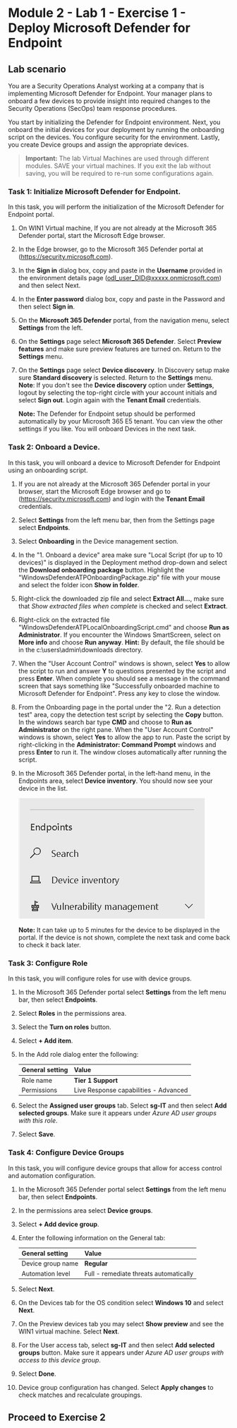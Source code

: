 # Module 2 - Lab 1 - Exercise 1 - Deploy Microsoft Defender for Endpoint

## Lab scenario

You are a Security Operations Analyst working at a company that is implementing Microsoft Defender for Endpoint. Your manager plans to onboard a few devices to provide insight into required changes to the Security Operations (SecOps) team response procedures.

You start by initializing the Defender for Endpoint environment. Next, you onboard the initial devices for your deployment by running the onboarding script on the devices. You configure security for the environment. Lastly, you create Device groups and assign the appropriate devices.

>**Important:**  The lab Virtual Machines are used through different modules. SAVE your virtual machines. If you exit the lab without saving, you will be required to re-run some configurations again.


### Task 1: Initialize Microsoft Defender for Endpoint.

In this task, you will perform the initialization of the Microsoft Defender for Endpoint portal.

1. On WIN1 Virtual machine, If you are not already at the Microsoft 365 Defender portal, start the Microsoft Edge browser.

1. In the Edge browser, go to the Microsoft 365 Defender portal at (https://security.microsoft.com).

1. In the **Sign in** dialog box, copy and paste in the **Username** provided in the environment details page (odl_user_DID@xxxxx.onmicrosoft.com) and then select Next.

1. In the **Enter password** dialog box, copy and paste in the Password and then select **Sign in**.

1. On the **Microsoft 365 Defender** portal, from the navigation menu, select **Settings** from the left.

1. On the **Settings** page select **Microsoft 365 Defender**.  Select **Preview features** and make sure preview features are turned on. Return to the **Settings** menu.

1. On the **Settings** page select **Device discovery**.  In Discovery setup make sure **Standard discovery** is selected.  Return to the **Settings** menu. **Note**: If you don't see the **Device discovery** option under **Settings**, logout by selecting the top-right circle with your account initials and select **Sign out**. Login again with the **Tenant Email** credentials.

	**Note:** The Defender for Endpoint setup should be performed automatically by your Microsoft 365 E5 tenant.  You can view the other settings if you like.  You will onboard Devices in the next task.  


### Task 2: Onboard a Device.

In this task, you will onboard a device to Microsoft Defender for Endpoint using an onboarding script.

1. If you are not already at the Microsoft 365 Defender portal in your browser, start the Microsoft Edge browser and go to (https://security.microsoft.com) and login with the **Tenant Email** credentials.

1. Select **Settings** from the left menu bar, then from the Settings page select **Endpoints**.

1. Select **Onboarding** in the Device management section.

1. In the "1. Onboard a device" area make sure "Local Script (for up to 10 devices)" is displayed in the Deployment method drop-down and select the **Download onboarding package** button. Highlight the "WindowsDefenderATPOnboardingPackage.zip" file with your mouse and select the folder icon **Show in folder**.

1. Right-click the downloaded zip file and select **Extract All...**, make sure that *Show extracted files when complete* is checked and select **Extract**.

1. Right-click on the extracted file "WindowsDefenderATPLocalOnboardingScript.cmd" and choose **Run as Administrator**.  If you encounter the Windows SmartScreen, select on **More info** and choose **Run anyway**. **Hint:** By default, the file should be in the c:\users\admin\downloads directory.
    
1. When the "User Account Control" windows is shown, select **Yes** to allow the script to run and answer **Y** to questions presented by the script and press **Enter**. When complete you should see a message in the command screen that says something like "Successfully onboarded machine to Microsoft Defender for Endpoint". Press any key to close the window.

1. From the Onboarding page in the portal under the "2. Run a detection test" area, copy the detection test script by selecting the **Copy** button.  In the windows search bar type **CMD** and choose to **Run as Administrator** on the right pane. When the "User Account Control" windows is shown, select **Yes** to allow the app to run. Paste the script by right-clicking in the **Administrator: Command Prompt** windows and press **Enter** to run it. The window closes automatically after running the script.

1. In the Microsoft 365 Defender portal, in the left-hand menu, in the Endpoints area, select **Device inventory**. You should now see your device in the list.

	![](../Media/s6.png)


	**Note:** It can take up to 5 minutes for the device to be displayed in the portal. If the device is not shown, complete the next task and come back to check it back later.


### Task 3: Configure Role

In this task, you will configure roles for use with device groups.

1. In the Microsoft 365 Defender portal select **Settings** from the left menu bar, then select **Endpoints**. 

1. Select **Roles** in the permissions area.

1. Select the **Turn on roles** button.

1. Select **+ Add item**.

1. In the Add role dialog enter the following:

    |General setting|Value|
    |---|---|
    |Role name|**Tier 1 Support**|
    |Permissions|Live Response capabilities - Advanced|

1. Select the **Assigned user groups** tab. Select **sg-IT** and then select **Add selected groups**. Make sure it appears under *Azure AD user groups with this role*.

1. Select **Save**.


### Task 4: Configure Device Groups

In this task, you will configure device groups that allow for access control and automation configuration.

1. In the Microsoft 365 Defender portal select **Settings** from the left menu bar, then select **Endpoints**. 

1. In the permissions area select **Device groups**.

1. Select **+ Add device group**.

1. Enter the following information on the General tab:

    |General setting|Value|
    |---|---|
    |Device group name|**Regular**|
    |Automation level|Full - remediate threats automatically|

1. Select **Next**.

1. On the Devices tab for the OS condition select **Windows 10** and select **Next**.

1. On the Preview devices tab you may select **Show preview** and see the WIN1 virtual machine.  Select **Next**.

1. For the User access tab, select **sg-IT** and then select **Add selected groups** button. Make sure it appears under *Azure AD user groups with access to this device group*.

1. Select **Done**.

1. Device group configuration has changed. Select **Apply changes** to check matches and recalculate groupings.

## Proceed to Exercise 2
